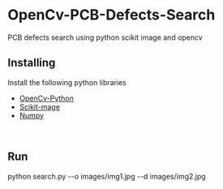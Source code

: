 # OpenCv-PCB-Defects-Search
  PCB defects search using python scikit image and opencv
<br>
<h2>Installing</h2>
Install the following python libraries

* [OpenCv-Python](https://pypi.org/project/opencv-python/)
* [Scikit-mage](https://scikit-image.org/)
* [Numpy](https://numpy.org/)

<br>
<h2>Run</h2>
python search.py --o images/img1.jpg --d images/img2.jpg